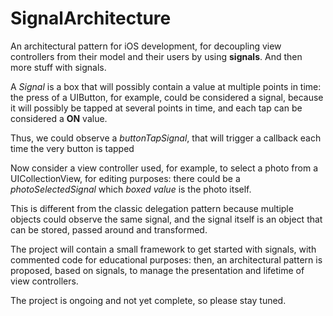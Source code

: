 # SignalArchitecture

An architectural pattern for iOS development, for decoupling view controllers from their model and their users by using **signals**. And then more stuff with signals.

A *Signal* is a box that will possibly contain a value at multiple points in time: the press of a UIButton, for example, could be considered a signal, because it will possibly be tapped at several points in time, and each tap can be considered a **ON** value.

Thus, we could observe a *buttonTapSignal*, that will trigger a callback each time the very button is tapped

Now consider a view controller used, for example, to select a photo from a UICollectionView, for editing purposes: there could be a *photoSelectedSignal* which *boxed value* is the photo itself.

This is different from the classic delegation pattern because multiple objects could observe the same signal, and the signal itself is an object that can be stored, passed around and transformed.

The project will contain a small framework to get started with signals, with commented code for educational purposes: then, an architectural pattern is proposed, based on signals, to manage the presentation and lifetime of view controllers.

The project is ongoing and not yet complete, so please stay tuned.
